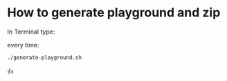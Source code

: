 How to generate playground and zip
==================================

In Terminal type:

every time:

```bash
./generate-playground.sh
```

👍